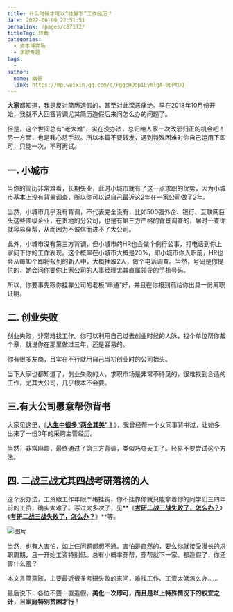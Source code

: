 ```yaml
---
title: 什么时候才可以“挂靠下”工作经历？
date: 2022-06-09 22:51:51
permalink: /pages/c87172/
titleTag: 转载
categories:
  - 资本博弈场
  - 求职专题
tags:
  - 
author: 
  name: 幽哥
  link: https://mp.weixin.qq.com/s/FggcHOop1LymlgA-0pPtUQ
---
```



**大家**都知道，我是反对简历造假的，甚至对此深恶痛绝。早在2018年10月份开始，我就不大回答背调尤其简历造假后来问怎么办的问题了。



但是，这个世间总有“老大难”，实在没办法，总归给人家一次改邪归正的机会吧！另一方面，也是我心慈手软。所以本篇不要转发，遇到特殊困难时你自己运用下即可，只能一次，不可再试。



## 一. 小城市



当你的简历非常难看，长期失业，此时小城市就有了这一点求职的优势，因为小城市基本上没有背景调查，所以你可以说自己最近这2年在一家公司做了2年。



当然，小城市几乎没有背调，不代表完全没有，比如500强外企、银行、互联网巨头这些顶级企业，在贵地的分公司，也是有第三方严格的背景调查的，届时一查你就容易穿帮，从而因为不诚信而进不了大公司。



此外，小城市没有第三方背调，但小城市的HR也会做个例行公事，打电话到你上家问下你的工作表现。这个概率在小城市大概是20%，即小城市你入职前，HR也会从每10个即将报到的新人中，大概抽取2人，做个电话调查。当然，号码是你提供的，她会问你要你上家公司的人事经理尤其直属领导的手机号码。



所以，你要事先跟你挂靠公司的老板“串通”好，并且在你报到前给你出具一份离职证明。



## 二. 创业失败



创业失败，非常难找工作。你可以利用自己过去创业时候的人脉，找个单位帮你敲个章，就说你在那里做过三年，还是容易的。



你有很多友商，且实在不行就用自己当初创业时的公司抬头。



当下大家也都知道了，创业失败的人，求职市场是非常不待见的，很难找到合适的工作，尤其大公司，几乎根本不会要。





## 三.有大公司愿意帮你背书



大家见这里，《[**人生中很多“两全其美”！**](http://mp.weixin.qq.com/s?__biz=MzU1Mjg0MzU1MA==&mid=2247488798&idx=2&sn=47b68687770c47e23a556d572edf5d75&chksm=fbfab56fcc8d3c79cd1c03898e89b0f544b638b52d51370e22da90188f921ecafdeb0bfc7a31&scene=21#wechat_redirect)》，我曾经帮一个女同事背书过，让她多出来了一份3年的采购主管经历。



当然，非常麻烦，最终通过了第三方背调，类似巧夺天工了。轻易不要尝试这个方法。





## 四. 二战三战尤其四战考研落榜的人



这个没办法，工资跟工作年限严格挂钩，你不挂靠你就只能拿着你的同学们三四年前的工资，确实太难了。写过太多次了，见**《**[**考研二战三战失败了，怎么办？**](http://mp.weixin.qq.com/s?__biz=MzI0MzQ0OTUxOA==&mid=2247486079&idx=1&sn=e7c1893645ed608a6e2676d1d08e0667&chksm=e96da1bede1a28a80371bccd63eb33a44669f9aa92bdb12156b9c5fc6b33c0a442bdf91799b9&scene=21#wechat_redirect)**》《**[**考研二战三战失败了，怎么办？**](http://mp.weixin.qq.com/s?__biz=MzI0MzQ0OTUxOA==&mid=2247486079&idx=1&sn=e7c1893645ed608a6e2676d1d08e0667&chksm=e96da1bede1a28a80371bccd63eb33a44669f9aa92bdb12156b9c5fc6b33c0a442bdf91799b9&scene=21#wechat_redirect)**》**等。



![图片](https://testingcf.jsdelivr.net/gh/TommyZeng777/picgo/img/202206092252391.jpeg)



当然，也有人害怕，如上仨问题都想不通。害怕是自然的，要么你就接受漫长的求职周期，且一开始工资特别低。总有小概率穿帮，穿帮就下一家。都造假了，你还害什么羞？



本文言简意赅，主要最近很多考研失败的来问，难找工作、工资太低怎么办......



最后说下，各位不要一直造假，**美化一次即可，而且是以上特殊情况下的权宜之计，且家庭特别贫困才行**！
